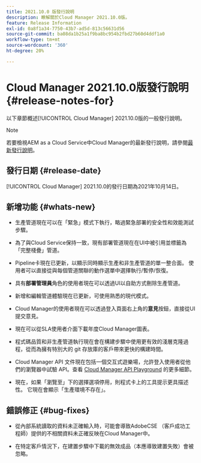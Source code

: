 ```yaml
---
title: 2021.10.0 版發行說明
description: 瞭解關於Cloud Manager 2021.10.0版。
feature: Release Information
exl-id: 0a8f1a34-7750-43b7-ad5d-813c56631d56
source-git-commit: ba08da1b25a1f9ba8bc954b2fbd27b60d4ddf1a0
workflow-type: tm+mt
source-wordcount: '360'
ht-degree: 20%

---
```


# Cloud Manager 2021.10.0版發行說明 {#release-notes-for}

以下章節概述[!UICONTROL Cloud Manager] 2021.10.0版的一般發行說明。

>[!NOTE]
>若要檢視AEM as a Cloud Service中Cloud Manager的最新發行說明，請參閱[最新發行說明](https://experienceleague.adobe.com/en/docs/experience-manager-cloud-service/content/release-notes/cloud-manager/current#getting-access)。

## 發行日期 {#release-date}

[!UICONTROL Cloud Manager] 2021.10.0的發行日期為2021年10月14日。

## 新增功能 {#whats-new}

* 生產管道現在可以在「緊急」模式下執行，略過緊急部署的安全性和效能測試步驟。

* 為了與Cloud Service保持一致，現有部署管道現在在UI中被引用並標籤為「完整棧疊」管道。

* Pipeline卡現在已更新，以顯示同時顯示生產和非生產管道的單一整合面。 使用者可以直接從與每個管道關聯的動作選單中選擇執行/暫停/恢復。

* 具有&#x200B;**部署管理員**&#x200B;角色的使用者現在可以透過UI以自助方式刪除生產管道。

* 新增和編輯管道體驗現在已更新，可使用熟悉的現代模式。

* Cloud Manager的使用者現在可以透過登入頁面右上角的&#x200B;**意見**&#x200B;按鈕，直接從UI提交意見。

* 現在可以從SLA使用者介面下載年度Cloud Manager圖表。

* 程式碼品質和非生產管道執行現在會在構建步驟中使用更有效的淺層克隆過程，從而為擁有特別大的 git 存放庫的客戶帶來更快的構建時間。

* Cloud Manager API 文件現在包括一個交互式遊樂場，允許登入使用者從他們的瀏覽器中試驗 API。查看 [Cloud Manager API Playground](https://developer.adobe.com/experience-cloud/cloud-manager/reference/playground/) 的更多細節。

* 現在，如果「瀏覽至」下的選擇選項停用，則程式卡上的工具提示更具描述性。 它現在會顯示「生產環境不存在」。


## 錯誤修正 {#bug-fixes}

* 從內部系統讀取的資料未正確輸入時，可能會導致AdobeCSE （客戶成功工程師）提供的不相關資料未正確反映在Cloud Manager中。

* 在特定客戶情況下，在建置步驟中下載的無效成品（本應導致建置失敗）會被忽略。
